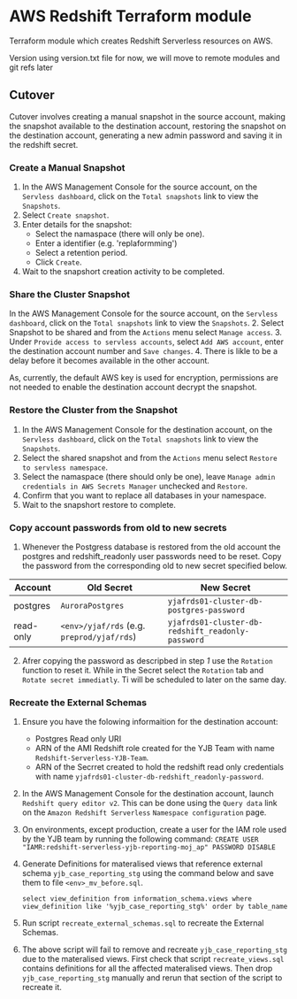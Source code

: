 # AWS Redshift Terraform module

Terraform module which creates Redshift Serverless resources on AWS.

Version using version.txt file for now, we will move to remote modules and git refs later

## Cutover ##

Cutover involves creating a manual snapshot in the source account, making the snapshot available to the destination account, restoring the snapshot on the destination account, generating a new admin password and saving it in the redshift secret.

### Create a Manual Snapshot ###
1. In the AWS Management Console for the source account, on the `Servless dashboard`, click on the `Total snapshots` link to view the `Snapshots`.
2. Select `Create snapshot`.
3. Enter details for the snapshot:
    - Select the namaspace (there will only be one).
    - Enter a identifier (e.g. 'replaformming')
    - Select a retention period.
    - Click `Create`.
4. Wait to the snapshort creation activity to be completed.

### Share the Cluster Snapshot ###
 In the AWS Management Console for the source account, on the `Servless dashboard`, click on the `Total snapshots` link to view the `Snapshots`.
2. Select Snapshot to be shared and from the `Actions` menu select `Manage access`.
3. Under `Provide access to servless accounts`, select `Add AWS account`, enter the destination account number and `Save changes`.
4. There is likle to be a delay before it becomes available in the other account.

As, currently, the default AWS key is used for encryption, permissions are not needed to enable the destination account decrypt the snapshot.

### Restore the Cluster from the Snapshot ###
1. In the AWS Management Console for the destination account, on the `Servless dashboard`, click on the `Total snapshots` link to view the `Snapshots`.
2. Select the shared snapshot and from the `Actions` menu select `Restore to servless namespace`.
3. Select the namaspace (there should only be one), leave `Manage admin credentials in AWS Secrets Manager` unchecked and `Restore`.
4. Confirm that you want to replace all databases in your namespace.
4. Wait to the snapshort restore to complete.

### Copy account passwords from old to new secrets ###
1. Whenever the Postgress database is restored from the old account the postgres and redshift_readonly user passwords need to be reset. Copy the password from the corresponding old to new secret specified below.

| Account | Old Secret | New Secret |
| ------- | ---------- | ---------- |
| postgres | `AuroraPostgres`| `yjafrds01-cluster-db-postgres-password` |
| read-only |`<env>/yjaf/rds` (e.g. `preprod/yjaf/rds`) |`yjafrds01-cluster-db-redshift_readonly-password` |


2. Afrer copying the password as descripbed in step *1* use the `Rotation` function to reset it. While in the Secret select the `Rotation` tab and `Rotate secret immediatly`. Ti will be scheduled to later on the same day.


### Recreate the External Schemas ###
1. Ensure you have the folowing informaition for the destination account:
    - Postgres Read only URI
    - ARN of the AMI Redshift role created for the YJB Team with name `Redshift-Serverless-YJB-Team`.
    - ARN of the Secrret created to hold the redshift read only credentials with name `yjafrds01-cluster-db-redshift_readonly-password`.

2. In the AWS Management Console for the destination account, launch `Redshift query editor v2`. This can be done using the `Query data` link on the `Amazon Redshift Serverless` `Namespace configuration` page.
3. On environments, except production, create a user for the IAM role used by the YJB team by running the following command:
    `CREATE USER "IAMR:redshift-serverless-yjb-reporting-moj_ap" PASSWORD DISABLE`
4. Generate Definitions for materalised views that reference external schema `yjb_case_reporting_stg` using the command below and save them to file `<env>_mv_before.sql`.

    `select view_definition from information_schema.views where view_definition like '%yjb_case_reporting_stg%' order by table_name`
5. Run script `recreate_external_schemas.sql` to recreate the External Schemas.
6. The above script will fail to remove and recreate `yjb_case_reporting_stg` due to the materalised views. First check that script `recreate_views.sql` contains definitions for all the affected materalised views. Then drop `yjb_case_reporting_stg` manually and rerun that section of the script to recreate it.






